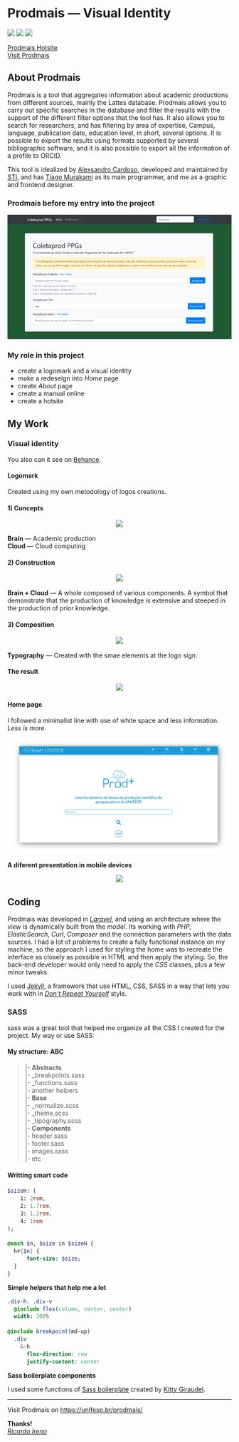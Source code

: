 # Prodmais — Visual Identity

![](https://img.shields.io/badge/Jekyll-CC0000?style=for-the-badge&logo=Jekyll&logoColor=white)
![](https://img.shields.io/badge/Sass-CC6699?style=for-the-badge&logo=sass&logoColor=white)
![](https://img.shields.io/badge/Vue.js-35495E?style=for-the-badge&logo=vuedotjs&logoColor=4FC08D)


[Prodmais Hotsite](https://unifesp.br/prodmais/promo/)  
[Visit Prodmais](https://unifesp.br/prodmais/)


## About Prodmais

Prodmais is a tool that aggregates information about academic productions from different sources, mainly the Lattes database. Prodmais allows you to carry out specific searches in the database and filter the results with the support of the different filter options that the tool has. It also allows you to search for researchers, and has filtering by area of expertise, Campus, language, publication date, education level, in short, several options. It is possible to export the results using formats supported by several bibliographic software, and it is also possible to export all the information of a profile to ORCID. 


This tool is idealized by [Alexsandro Cardoso](https://orcid.org/0000-0002-9556-2908), developed and maintained by [STI](https://sti.unifesp.br), and has [Tiago Murakami](https://github.com/trmurakami) as its main programmer, and me as a graphic and frontend designer.


### Prodmais before my entry into the project

<p align="center">
  <img src="__readme_src/before.png">
</p>

### My role in this project

- create a logomark and a visual identity
- make a redeseign into *Home* page
- create *About* page
- create a manual online
- create a hotsite



## My Work

### Visual identity

You also can it see on [Behance](https://www.behance.net/gallery/122041173/Prodmais-identidade-visual).

#### Logomark

Created using my own metodology of logos creations. 


#### 1) Concepts

<p align="center">
  <img src="__readme_src/01.png">
</p>


**Brain** — Academic production  
**Cloud** — Cloud computing

#### 2) Construction

<p align="center">
  <img src="__readme_src/02.png">
</p>


**Brain + Cloud** — A whole composed of various components. A symbol that demonstrate that the production of knowledge is extensive and steeped in the production of prior knowledge. 

#### 3) Composition

<p align="center">
  <img src="__readme_src/03.png">
</p>


**Typography** — Created with the smae elements at the logo sign.



#### The result

<p align="center">
  <img src="__readme_src/06.png">
</p>


#### Home page

I followed a minimalist line with use of white space and less information. *Less is more.* 

<p align="center">
  <img src="__readme_src/now.png">
</p>


**A diferent presentation in mobile devices**

<p align="center">
  <img width="300" src="__readme_src/mobile.png">
</p>

## Coding

Prodmais was developed in [*Laravel*](https://laravel.com), and using an architecture where the *view* is dynamically built from the *model*. Its working with *PHP*, *ElasticSearch*, *Curl*, *Composer* and the connection parameters with the data sources. I had a lot of problems  to create a fully functional instance on my machine, so the approach I used for styling the home was to recreate the interface as closely as possible in HTML and then apply the styling. So, the back-end developer would only need to apply the *CSS* classes, plus a few minor tweaks. 

I used [Jekyll](https://jekyllrb.com), a framework that use HTML, CSS, SASS in a way that lets you work with in [*Don't Repeat Yourself*](https://en.wikipedia.org/wiki/Don%27t_repeat_yourself) style. 


### SASS

sass was a great tool that helped me organize all the CSS I created for the project. My way or use SASS: 

#### My structure: ABC

> |- **Abstracts**  
>   |- _breakpoints.sass  
>   |- _functions.sass  
>   |- another helpers  
> |- **Base**     
>   |- _normalize.scss  
>   |- _theme.scss  
>   |- _tipography.scss  
> |- **Components**  
>   |- header.sass  
>   |- footer.sass  
>   |- images.sass  
>   |- etc  


#### Writting smart code

```sass
$sizeH: (
	1: 2rem,
	2: 1.7rem,
	3: 1.2rem,
	4: 1rem
); 

@each $n, $size in $sizeH {
  h#{$n} {
      font-size: $size;
  }
}

```

**Simple helpers that help me a lot**

```sass
.div-h, .div-v
  @include flex(column, center, center)
  width: 100%

@include breakpoint(md-up)
  .div
    &-h
      flex-direction: row
      justify-content: center
```

**Sass boilerplate components**

I used some functions of [Sass boilerplate](https://github.com/KittyGiraudel/sass-boilerplate) created by [Kitty Giraudel](https://github.com/KittyGiraudel).

---

Visit Prodmais on <https://unifesp.br/prodmais/>


**Thanks!**  
[*Ricardo Ireno*](https://github.com/RicardoIreno/)
